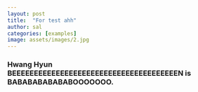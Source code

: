 ```yaml
---
layout: post
title:  "For test ahh"
author: sal
categories: [examples]
image: assets/images/2.jpg
---
```

### Hwang Hyun BEEEEEEEEEEEEEEEEEEEEEEEEEEEEEEEEEEEEEEN is BABABABABABABOOOOOOO.


